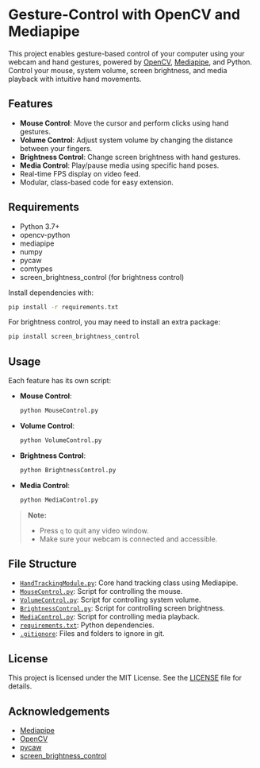 # Gesture-Control with OpenCV and Mediapipe

This project enables gesture-based control of your computer using your webcam and hand gestures, powered by [OpenCV](https://opencv.org/), [Mediapipe](https://mediapipe.dev/), and Python. Control your mouse, system volume, screen brightness, and media playback with intuitive hand movements.

## Features

- **Mouse Control**: Move the cursor and perform clicks using hand gestures.
- **Volume Control**: Adjust system volume by changing the distance between your fingers.
- **Brightness Control**: Change screen brightness with hand gestures.
- **Media Control**: Play/pause media using specific hand poses.
- Real-time FPS display on video feed.
- Modular, class-based code for easy extension.

## Requirements

- Python 3.7+
- opencv-python
- mediapipe
- numpy
- pycaw
- comtypes
- screen_brightness_control (for brightness control)

Install dependencies with:

```sh
pip install -r requirements.txt
```

For brightness control, you may need to install an extra package:

```sh
pip install screen_brightness_control
```

## Usage

Each feature has its own script:

- **Mouse Control**:  
  ```sh
  python MouseControl.py
  ```
- **Volume Control**:  
  ```sh
  python VolumeControl.py
  ```
- **Brightness Control**:  
  ```sh
  python BrightnessControl.py
  ```
- **Media Control**:  
  ```sh
  python MediaControl.py
  ```

> **Note:**  
> - Press `q` to quit any video window.
> - Make sure your webcam is connected and accessible.

## File Structure

- [`HandTrackingModule.py`](HandTrackingModule.py): Core hand tracking class using Mediapipe.
- [`MouseControl.py`](MouseControl.py): Script for controlling the mouse.
- [`VolumeControl.py`](VolumeControl.py): Script for controlling system volume.
- [`BrightnessControl.py`](BrightnessControl.py): Script for controlling screen brightness.
- [`MediaControl.py`](MediaControl.py): Script for controlling media playback.
- [`requirements.txt`](requirements.txt): Python dependencies.
- [`.gitignore`](.gitignore): Files and folders to ignore in git.

## License

This project is licensed under the MIT License. See the [LICENSE](LICENSE) file for details.

## Acknowledgements

- [Mediapipe](https://mediapipe.dev/)
- [OpenCV](https://opencv.org/)
- [pycaw](https://github.com/AndreMiras/pycaw)
- [screen_brightness_control](https://github.com/Crozzers/screen_brightness_control)
